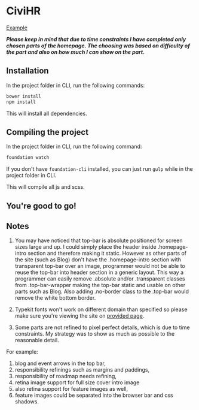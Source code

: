 # CiviHR

[Example](http://emilcieslar.github.io/civihr/)

***Please keep in mind that due to time constraints I have completed only chosen parts of the homepage. The choosing was based on difficulty of the part and also on how much I can show on the part.***

## Installation

In the project folder in CLI, run the following commands:

```bash
bower install
npm install
```

This will install all dependencies.

## Compiling the project

In the project folder in CLI, run the following command:
```bash
foundation watch
```

If you don't have `foundation-cli` installed, you can just run `gulp` while in the project folder in CLI.


This will compile all js and scss.

## You're good to go!


## Notes

1. You may have noticed that top-bar is absolute positioned for screen sizes large and up. I could simply place the header inside .homepage-intro section and therefore making it static. However as other parts of the site (such as Blog) don't have the .homepage-intro section with transparent top-bar over an image, programmer would not be able to reuse the top-bar into header section in a generic layout. This way a programmer can easily remove .absolute and/or .transparent classes from .top-bar-wrapper making the top-bar static and usable on other parts such as Blog. Also adding .no-border class to the .top-bar would remove the white bottom border.

2. Typekit fonts won't work on different domain than specified so please make sure you're viewing the site on [provided page](http://emilcieslar.github.io/civihr).

3. Some parts are not refined to pixel perfect details, which is due to time constraints. My strategy was to show as much as possible to the reasonable detail.

  For example:
  1. blog and event arrows in the top bar,
  2. responsibility refinings such as margins and paddings,
  3. responsibility of roadmap needs refining,
  4. retina image support for full size cover intro image
  5. also retina support for feature images as well,
  6. feature images could be separated into the browser bar and css shadows.
